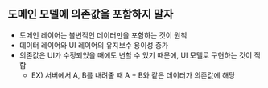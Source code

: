 ## 도메인 모델에 의존값을 포함하지 말자
- 도메인 레이어는 불변적인 데이터만을 포함하는 것이 원칙
- 데이터 레이어와 UI 레이어의 유지보수 용이성 증가
- 의존값은 UI가 수정되었을 때에도 변할 수 있기 때문에, UI 모델로 구현하는 것이 적합
    - EX) 서버에서 A, B를 내려줄 때 A + B와 같은 데이터가 의존값에 해당

